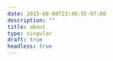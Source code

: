 ```yaml
---
date: 2015-08-08T23:40:55-07:00
description: ""
title: about
type: singular
draft: true
headless: true
---
```

